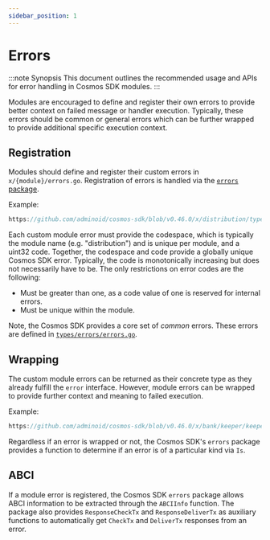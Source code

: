 ```yaml
---
sidebar_position: 1
---
```


# Errors

:::note Synopsis
This document outlines the recommended usage and APIs for error handling in Cosmos SDK modules.
:::

Modules are encouraged to define and register their own errors to provide better
context on failed message or handler execution. Typically, these errors should be
common or general errors which can be further wrapped to provide additional specific
execution context.

## Registration

Modules should define and register their custom errors in `x/{module}/errors.go`.
Registration of errors is handled via the [`errors` package](https://github.com/adminoid/cosmos-sdk/blob/main/errors/errors.go).

Example:

```go reference
https://github.com/adminoid/cosmos-sdk/blob/v0.46.0/x/distribution/types/errors.go#L1-L21
```

Each custom module error must provide the codespace, which is typically the module name
(e.g. "distribution") and is unique per module, and a uint32 code. Together, the codespace and code
provide a globally unique Cosmos SDK error. Typically, the code is monotonically increasing but does not
necessarily have to be. The only restrictions on error codes are the following:

* Must be greater than one, as a code value of one is reserved for internal errors.
* Must be unique within the module.

Note, the Cosmos SDK provides a core set of *common* errors. These errors are defined in [`types/errors/errors.go`](https://github.com/adminoid/cosmos-sdk/blob/main/types/errors/errors.go).

## Wrapping

The custom module errors can be returned as their concrete type as they already fulfill the `error`
interface. However, module errors can be wrapped to provide further context and meaning to failed
execution.

Example:

```go reference
https://github.com/adminoid/cosmos-sdk/blob/v0.46.0/x/bank/keeper/keeper.go#L143-L184
```

Regardless if an error is wrapped or not, the Cosmos SDK's `errors` package provides a function to determine if
an error is of a particular kind via `Is`.

## ABCI

If a module error is registered, the Cosmos SDK `errors` package allows ABCI information to be extracted
through the `ABCIInfo` function. The package also provides `ResponseCheckTx` and `ResponseDeliverTx` as
auxiliary functions to automatically get `CheckTx` and `DeliverTx` responses from an error.
